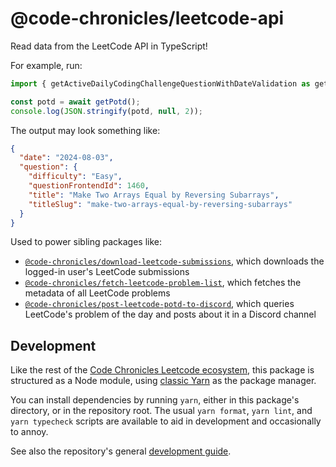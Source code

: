 # @code-chronicles/leetcode-api

Read data from the LeetCode API in TypeScript!

For example, run:

```ts
import { getActiveDailyCodingChallengeQuestionWithDateValidation as getPotd } from "@code-chronicles/leetcode-api";

const potd = await getPotd();
console.log(JSON.stringify(potd, null, 2));
```

The output may look something like:

```json
{
  "date": "2024-08-03",
  "question": {
    "difficulty": "Easy",
    "questionFrontendId": 1460,
    "title": "Make Two Arrays Equal by Reversing Subarrays",
    "titleSlug": "make-two-arrays-equal-by-reversing-subarrays"
  }
}
```

Used to power sibling packages like:

- [`@code-chronicles/download-leetcode-submissions`](../download-leetcode-submissions/), which downloads the logged-in user's LeetCode submissions
- [`@code-chronicles/fetch-leetcode-problem-list`](../fetch-leetcode-problem-list/), which fetches the metadata of all LeetCode problems
- [`@code-chronicles/post-leetcode-potd-to-discord`](../post-leetcode-potd-to-discord/), which queries LeetCode's problem of the day and posts about it in a Discord channel

## Development

Like the rest of the [Code Chronicles Leetcode ecosystem](../../), this package is structured as a Node module, using [classic Yarn](https://classic.yarnpkg.com/) as the package manager.

You can install dependencies by running `yarn`, either in this package's directory, or in the repository root. The usual `yarn format`, `yarn lint`, and `yarn typecheck` scripts are available to aid in development and occasionally to annoy.

See also the repository's general [development guide](../../DEVELOPMENT.md).
